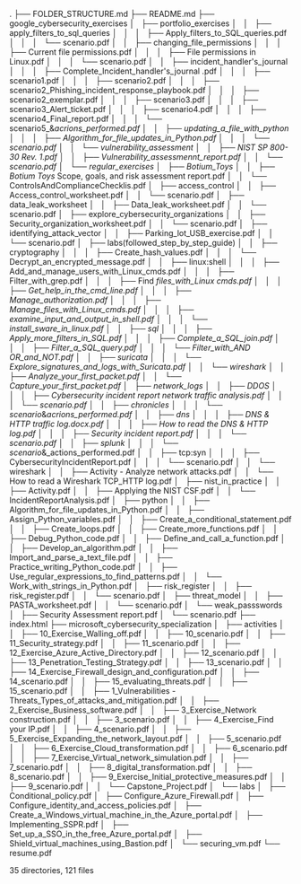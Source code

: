 .
├── FOLDER_STRUCTURE.md
├── README.md
├── google_cybersecurity_exercises
│   ├── portfolio_exercises
│   │   ├── apply_filters_to_sql_queries
│   │   │   ├── Apply_filters_to_SQL_queries.pdf
│   │   │   └── scenario.pdf
│   │   ├── changing_file_permissions
│   │   │   ├── Current file permissions.pdf
│   │   │   ├── File permissions in Linux.pdf
│   │   │   └── scenario.pdf
│   │   ├── incident_handler's_journal
│   │   │   ├── Complete_Incident_handler's_journal .pdf
│   │   │   ├── scenario1.pdf
│   │   │   ├── scenario2.pdf
│   │   │   ├── scenario2_Phishing_incident_response_playbook.pdf
│   │   │   ├── scenario2_exemplar.pdf
│   │   │   ├── scenario3.pdf
│   │   │   ├── scenario3_Alert_ticket.pdf
│   │   │   ├── scenario4.pdf
│   │   │   ├── scenario4_Final_report.pdf
│   │   │   └── scenario5_&_acrions_performed.pdf
│   │   ├── updating_a_file_with_python
│   │   │   ├── Algorithm_for_file_updates_in_Python.pdf
│   │   │   └── scenario.pdf
│   │   └── vulnerability_assessment
│   │       ├── NIST SP 800-30 Rev. 1.pdf
│   │       ├── Vulnerability_assessmennt_report.pdf
│   │       └── scenario.pdf
│   └── regular_exercises
│       ├── Botium_Toys
│       │   ├── Botium Toys_ Scope, goals, and risk assessment report.pdf
│       │   └── ControlsAndComplianceChecklis.pdf
│       ├── access_control
│       │   ├── Access_control_worksheet.pdf
│       │   └── scenario.pdf
│       ├── data_leak_worksheet
│       │   ├── Data_leak_worksheet.pdf
│       │   └── scenario.pdf
│       ├── explore_cybersecurity_organizations
│       │   ├── Security_organization_worksheet.pdf
│       │   └── scenario.pdf
│       ├── identifying_attack_vector
│       │   ├── Parking_lot_USB_exercise.pdf
│       │   └── scenario.pdf
│       ├── labs(followed_step_by_step_guide)
│       │   ├── cryptography
│       │   │   ├── Create_hash_values.pdf
│       │   │   └── Decrypt_an_encrypted_message.pdf
│       │   ├── linux:shell
│       │   │   ├── Add_and_manage_users_with_Linux_cmds.pdf
│       │   │   ├── Filter_with_grep.pdf
│       │   │   ├── Find _files_with_Linux _cmds.pdf
│       │   │   ├── Get_help_in_the_cmd_line.pdf
│       │   │   ├── Manage_authorization.pdf
│       │   │   ├── Manage_files_with_Linux_cmds.pdf
│       │   │   ├── examine_input_and_output_in_shell.pdf
│       │   │   └── install_sware_in_linux.pdf
│       │   ├── sql
│       │   │   ├── Apply_more_filters_in_SQL.pdf
│       │   │   ├── Complete_a_SQL_join.pdf
│       │   │   ├── Filter_a_SQL_query.pdf
│       │   │   └── Filter_with_AND_ OR_and_NOT.pdf
│       │   ├── suricata
│       │   │   └── Explore_signatures_and_logs_with_Suricata.pdf
│       │   └── wireshark
│       │       ├── Analyze_your_first_packet.pdf
│       │       └── Capture_your_first_packet.pdf
│       ├── network_logs
│       │   ├── DDOS
│       │   │   ├── Cybersecurity incident report network traffic analysis.pdf
│       │   │   └── scenario.pdf
│       │   ├── chronicles
│       │   │   └── scenario_&_acrions_performed.pdf
│       │   ├── dns
│       │   │   ├── DNS & HTTP traffic log.docx.pdf
│       │   │   ├── How to read the DNS & HTTP log.pdf
│       │   │   ├── Security incident report.pdf
│       │   │   └── scenario.pdf
│       │   ├── splunk
│       │   │   └── scenario_&_actions_performed.pdf
│       │   ├── tcp:syn
│       │   │   ├── CybersecurityIncidentReport.pdf
│       │   │   └── scenario.pdf
│       │   └── wireshark
│       │       ├── Activity - Analyze network attacks.pdf
│       │       └── How to read a Wireshark TCP_HTTP log.pdf
│       ├── nist_in_practice
│       │   ├── Activity.pdf
│       │   ├── Applying the NIST CSF.pdf
│       │   └── IncidentReportAnalysis.pdf
│       ├── python
│       │   ├── Algorithm_for_file_updates_in_Python.pdf
│       │   ├── Assign_Python_variables.pdf
│       │   ├── Create_a_conditional_statement.pdf
│       │   ├── Create_loops.pdf
│       │   ├── Create_more_functions.pdf
│       │   ├── Debug_Python_code.pdf
│       │   ├── Define_and_call_a_function.pdf
│       │   ├── Develop_an_algorithm.pdf
│       │   ├── Import_and_parse_a_text_file.pdf
│       │   ├── Practice_writing_Python_code.pdf
│       │   ├── Use_regular_expressions_to_find_patterns.pdf
│       │   └── Work_with_strings_in_Python.pdf
│       ├── risk_register
│       │   ├── risk_register.pdf
│       │   └── scenario.pdf
│       ├── threat_model
│       │   ├── PASTA_worksheet.pdf
│       │   └── scenario.pdf
│       └── weak_passswords
│           ├── Security Assessment report.pdf
│           └── scenario.pdf
├── index.html
├── microsoft_cybersecurity_specialization
│   ├── activities
│   │   ├── 10_Exercise_Walling_off.pdf
│   │   ├── 10_scenario.pdf
│   │   ├── 11_Security_strategy.pdf
│   │   ├── 11_scenario.pdf
│   │   ├── 12_Exercise_Azure_Active_Directory.pdf
│   │   ├── 12_scenario.pdf
│   │   ├── 13_Penetration_Testing_Strategy.pdf
│   │   ├── 13_scenario.pdf
│   │   ├── 14_Exercise_Firewall_design_and_configuration.pdf
│   │   ├── 14_scenario.pdf
│   │   ├── 15_evaluating_threats.pdf
│   │   ├── 15_scenario.pdf
│   │   ├── 1_Vulnerabilities - Threats_Types_of_attacks_and_mitigation.pdf
│   │   ├── 2_Exercise_Business_software.pdf
│   │   ├── 3_Exercise_Network construction.pdf
│   │   ├── 3_scenario.pdf
│   │   ├── 4_Exercise_Find your IP.pdf
│   │   ├── 4_scenario.pdf
│   │   ├── 5_Exercise_Expanding_the_network_layout.pdf
│   │   ├── 5_scenario.pdf
│   │   ├── 6_Exercise_Cloud_transformation.pdf
│   │   ├── 6_scenario.pdf
│   │   ├── 7_Exercise_Virtual_network_simulation.pdf
│   │   ├── 7_scenario.pdf
│   │   ├── 8_digital_transformation.pdf
│   │   ├── 8_scenario.pdf
│   │   ├── 9_Exercise_Initial_protective_measures.pdf
│   │   ├── 9_scenario.pdf
│   │   └── Capstone_Project.pdf
│   └── labs
│       ├── Conditional_policy.pdf
│       ├── Configure_Azure_Firewall.pdf
│       ├── Configure_identity_and_access_policies.pdf
│       ├── Create_a_Windows_virtual_machine_in_the_Azure_portal.pdf
│       ├── Implementing_SSPR.pdf
│       ├── Set_up_a_SSO_in_the_free_Azure_portal.pdf
│       ├── Shield_virtual_machines_using_Bastion.pdf
│       └── securing_vm.pdf
└── resume.pdf

35 directories, 121 files
